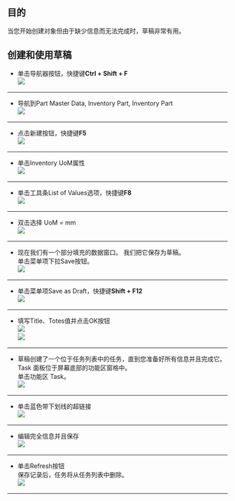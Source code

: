 ## 目的  
   当您开始创建对象但由于缺少信息而无法完成时，草稿非常有用。  
## 创建和使用草稿  
   * 单击导航器按钮，快捷键**Ctrl + Shift + F**  
   ![](image2/Draft-1.png )  
   --------------------  
   * 导航到Part Master Data, Inventory Part, Inventory Part   
   ![](image2/Draft-2.png )  
   ---------------------  
   * 点击新建按钮，快捷键**F5**  
   ![](image2/Draft-3.png )  
   --------------  
   * 单击Inventory UoM属性  
   ![](image2/Draft-4.png )  
   -------------  
   * 单击工具条List of Values选项，快捷键**F8**  
   ![](image2/Draft-5.png )  
   ------------------  
   * 双击选择 UoM = mm  
   ![](image2/Draft-6.png )  
   ------------------  
   * 现在我们有一个部分填充的数据窗口。 我们把它保存为草稿。  
   单击菜单项下拉Save按钮。  
   ![](image2/Draft-7.png )  
   ------------------  
   * 单击菜单项Save as Draft，快捷键**Shift + F12**  
   ![](image2/Draft-8.png )  
   ------------------  
   * 填写Title、Totes值并点击OK按钮  
   ![](image2/Draft-10.png )  
   ![](image2/Draft-11.png )  
   ------------------  
   * 草稿创建了一个位于任务列表中的任务，直到您准备好所有信息并且完成它。  
   Task 面板位于屏幕底部的功能区窗格中。  
   单击功能区 Task。  
   ![](image2/Draft-12.png )  
   ------------------  
   * 单击蓝色带下划线的超链接  
   ![](image2/Draft-13.png )  
   ------------------  
   * 编辑完全信息并且保存  
   ![](image2/Draft-16.png )  
   ------------------  
   * 单击Refresh按钮  
   保存记录后，任务将从任务列表中删除。  
   ![](image2/Draft-20.png )  
   ------------------